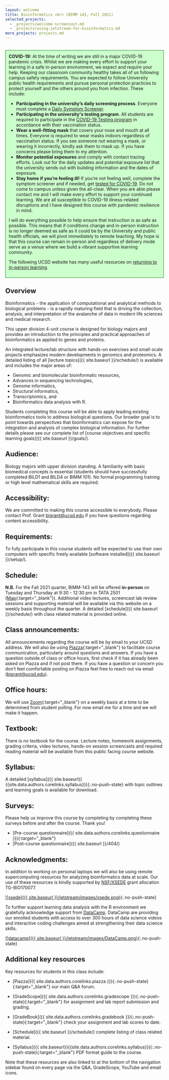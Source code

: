 ```yaml
---
layout: welcome
title: Bioinformatics <br> (BIMM 143, Fall 2021)
selected_projects:
  - _projects/welcome-screencast.md
  - _projects/using-jetstream-for-bioinformatics.md
more_projects: projects.md
---
```



<br>

<div style="background-color: #cfc ; padding: 10px; border: 1px solid green;">
  <b>COVID-19:</b>  At the time of writing we are still in a major COVID-19 pandemic crisis. Whilst we are making every effort to support your learning in a safe in-person environment, we expect and require your help. Keeping our classroom community healthy takes all of us following campus safety requirements. You are expected to follow University public health requirements and pursue personal protection practices to protect yourself and the others around you from infection. These include:<p>
<ul>
<li> <b>Participating in the university’s daily screening process</b>.
Everyone must complete a <a href="https://returntolearn.ucsd.edu/return-to-campus/testing-and-screening/student-screening-and-testing/index.html#daily-screening">Daily Symptom Screener</a>.</li>

<li> <b>Participating in the university's testing program</b>.
All students are required to participate in the <a href="https://returntolearn.ucsd.edu/return-to-campus/testing-and-screening/student-screening-and-testing/index.html#covid-testing">COVID-19 Testing program</a> in accordance with their vaccination status.</li>

<li> <b>Wear a well-fitting mask</b> that covers your nose and mouth at all times.
Everyone is required to wear masks indoors regardless of vaccination status. If you see someone not wearing a mask, or wearing it incorrectly, kindly ask them to mask up. If you have concerns please bring them to my attention.</li>

<li> <b>Monitor potential exposures</b> and comply with contact tracing efforts.
Look out for the daily updates and potential exposure list that the university sends out with building information and the dates of exposure.</li>

<li> <b>Stay home if you’re feeling ill!</b>
If you’re not feeling well, complete the symptom screener and if needed, get <a href="https://health.ucsd.edu/coronavirus/Pages/testing.aspx">tested for COVID-19</a>. Do not come to campus unless given the all-clear. When you are able please contact me and I will make every effort to support your continued learning. We are all susceptible to COVID-19 illness-related disruptions and I have designed this course with pandemic resilience in mind.</li>
</ul></p>
I will do everything possible to help ensure that instruction is as safe as possible. This means that if conditions change and in-person instruction is no longer deemed as safe as it could be by the University and public health officials, we will pivot immediately to remote teaching. My hope is that this course can remain in-person and regardless of delivery mode serve as a venue where we build a vibrant supportive learning community.

The following UCSD website has many useful resources on <a href="https://returntolearn.ucsd.edu">returning to in-person learning</a>. 
</div>

## Overview
Bioinformatics - the application of computational and analytical methods to biological problems - is a rapidly maturing field that is driving the collection, analysis, and interpretation of the avalanche of data in modern life sciences and medical research.  

This upper division 4-unit course is designed for biology majors and provides an introduction to the principles and practical approaches of bioinformatics as applied to genes and proteins.  

An integrated lecture/lab structure with hands-on exercises and small-scale projects emphasizes modern developments in genomics and proteomics. A detailed listing of all [lecture topics]({{ site.baseurl }}/schedule/) is available and includes the major areas of: 

- Genomic and biomolecular bioinformatic resources, 
- Advances in sequencing technologies, 
- Genome informatics, 
- Structural informatics, 
- Transcriptomics, and 
- Bioinformatics data analysis with R.  

 Students completing this course will be able to apply leading existing bioinformatics tools to address biological questions. Our broader goal is to point towards perspectives that bioinformatics can expose for the integration and analysis of complex biological information. For further details please see our complete list of [course objectives and specific learning goals]({{ site.baseurl }}/goals/).
 

## Audience: 
Biology majors with upper division standing. A familiarity with basic biomedical concepts is essential (students should have successfully completed BILD1 and BILD4 or BIMM 101). No formal programming training or high level mathematical skills are required.  

## Accessibility:  
We are committed to making this course accessible to everybody. Please contact Prof. Grant <bjgrant@ucsd.edu> if you have questions regarding content accessibility.  

## Requirements: 
To fully participate in this course students will be expected to use their own computers with specific freely available [software installed]({{ site.baseurl }}/setup/).    

## Schedule:  
**N.B.** For the Fall 2021 quarter, BIMM-143 will be offered **in-person** on Tuesday and Thursday at 9:30 - 12:30 pm in TATA 2501 ([Map](https://goo.gl/maps/Cd8z9Zexx6q){:target="_blank"}).  Additional video lectures, screencast lab review sessions and supporting material will be available via this website on a weekly basis throughout the quarter.  A detailed [schedule]({{ site.baseurl }}/schedule/) with class related material is provided online.  

## Class announcements:  
All announcements regarding the course will be by email to your UCSD address.  We will also be using [Piazza]({{site.data.authors.corelinks.piazza}}){:target="_blank"} to facilitate course communication, particularly around questions and answers. If you have a question outside of class or office hours, first check if it has already been asked on Piazza and if not post there. If you have a question or concern you don’t feel comfortable posting on Piazza feel free to reach out via email (<bjgrant@ucsd.edu>).  

## Office hours:  
We will use [Zoom](https://ucsd.zoom.us/){:target="_blank"} on a weekly basis at a time to be determined from student polling. For now email me for a time and we will make it happen.
    

## Textbook:  
There is no textbook for the course. Lecture notes, homework assignments, grading criteria, video lectures, hands-on session screencasts and required reading material will be available from this public facing course website.  

## Syllabus:  
A detailed [syllabus]({{ site.baseurl}}{{site.data.authors.corelinks.syllabus}}){:.no-push-state} with topic outlines and learning goals is available for download.

## Surveys:
Please help us improve this course by completing by completing these surveys before and after the course. Thank you!
* [Pre-course questionnaire]({{ site.data.authors.corelinks.questionnaire }}){:target="_blank"}  
* [Post-course questionnaire]({{ site.baseurl }}/404/)  

## Acknowledgments:
In addition to working on personal laptops we will also be using remote supercomputing resources for analyzing bioinformatics data at scale. Our use of these resources is kindly supported by [NSF/XSEDE](https://www.xsede.org/) grant allocation TG-BIO170077.  

[![xsede]({{ site.baseurl }}/jetstream/images/xsede.png)](https://jetstream-cloud.org/){:.no-push-state}  

To further support learning data analysis with the R environment we gratefully acknowledge support from [DataCamp](https://www.datacamp.com/). DataCamp are providing our enrolled students with access to over 300 hours of data science videos and interactive coding challenges aimed at strengthening their data science skills.  

[![datacamp]({{ site.baseurl }}/jetstream/images/DataCamp.png)](https://www.datacamp.com/){:.no-push-state}  


## Additional key resources  
Key resources for students in this class include:  

- [Piazza]({{ site.data.authors.corelinks.piazza }}){:.no-push-state}{:target="_blank"}  our main Q&A forum.

- [GradeScope]({{ site.data.authors.corelinks.gradescope }}){:.no-push-state}{:target="_blank"} for assignment and lab report submission and grading.

- [GradeBook]({{ site.data.authors.corelinks.gradebook }}){:.no-push-state}{:target="_blank"}  check your assignment and lab scores to date.  

- [Schedule]({{ site.baseurl }}/schedule/) complete listing of class related material.  
  
- [Syllabus]({{ site.baseurl}}{{site.data.authors.corelinks.syllabus}}){:.no-push-state}{:target="_blank"}  PDF format guide to the course.


Note that these resources are also linked to at the bottom of the navigation sidebar found on every page via the Q&A, GradeScope, YouTube and email icons.   

